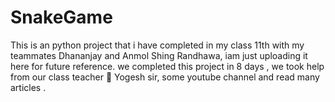 # SnakeGame
This is an python project that i have completed in my class 11th with my teammates Dhananjay and Anmol Shing Randhawa, iam just uploading it here for future reference.
we completed this project in 8 days , we took help from our class teacher 🙏 Yogesh sir, some youtube channel and read many articles .
